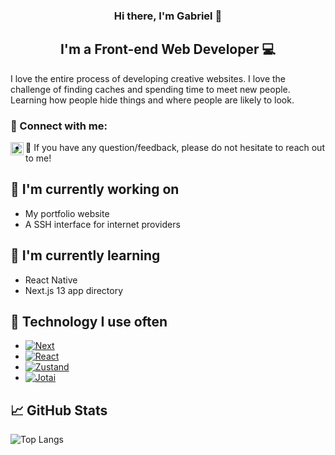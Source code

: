 <h3 align="center">
Hi there, I'm Gabriel 👋
</h3>

<h2 align="center">
I'm a Front-end Web Developer 💻
</h2>

I love the entire process of developing creative websites. I love the challenge of finding caches and spending time to meet new people. Learning how people hide things and where people are likely to look.

### 🤝 Connect with me:

<a href="https://www.linkedin.com/in/gabriel-ribeiro-843b45181//"><img align="left" src="https://raw.githubusercontent.com/rbeiro/rbeiro/main/images/linkedin.svg" alt="Gabriel Ribeiro | LinkedIn" width="21px"/></a>

- 💬 If you have any question/feedback, please do not hesitate to reach out to me!

## 🔭 I'm currently working on

- My portfolio website
- A SSH interface for internet providers

## 🌱 I'm currently learning

- React Native
- Next.js 13 app directory

## 💼 Technology I use often

- [![Next][Next.js]][Next-url]
- [![React][React.js]][React-url]
- [![Zustand][React.js]][Zustand-url]
- [![Jotai][React.js]][Jotai-url]

## 📈 GitHub Stats

![Top Langs](https://github-readme-stats.vercel.app/api/top-langs/?username=rbeiro&layout=compact)

<!-- MARKDOWN LINKS & IMAGES -->
<!-- https://www.markdownguide.org/basic-syntax/#reference-style-links -->

[Typescript]: https://img.shields.io/badge/next.js-000000?style=for-the-badge&logo=nextdotjs&logoColor=white
[Typescript-url]: https://www.typescriptlang.org/
[Next.js]: https://img.shields.io/badge/next.js-000000?style=for-the-badge&logo=nextdotjs&logoColor=white
[Next-url]: https://nextjs.org/
[React.js]: https://img.shields.io/badge/React-20232A?style=for-the-badge&logo=react&logoColor=61DAFB
[React-url]: https://reactjs.org/
[Zustand-url]: https://github.com/pmndrs/zustand
[Jotai-url]: https://jotai.org/
